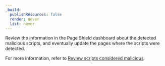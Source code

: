 ```yaml
---
_build:
  publishResources: false
  render: never
  list: never
---
```


Review the information in the Page Shield dashboard about the detected malicious scripts, and eventually update the pages where the scripts were detected.

For more information, refer to [Review scripts considered malicious](/page-shield/use-dashboard/review-malicious-scripts).
